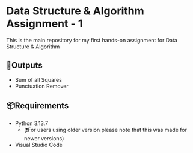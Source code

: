 # Data Structure & Algorithm Assignment - 1

This is the main repository for my first hands-on assignment for Data Structure & Algorithm

## 📃Outputs
- Sum of all Squares
- Punctuation Remover

## 📦Requirements
- Python 3.13.7
  - (❗For users using older version please note that this was made for newer versions)
- Visual Studio Code

